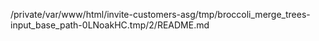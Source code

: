 /private/var/www/html/invite-customers-asg/tmp/broccoli_merge_trees-input_base_path-0LNoakHC.tmp/2/README.md